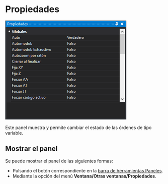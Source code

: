 # Propiedades

![Panel propiedades](../../../.gitbook/assets/panelpropiedades.png)

Este panel muestra y permite cambiar el estado de las órdenes de tipo variable.

## Mostrar el panel

Se puede mostrar el panel de las siguientes formas:

* Pulsando el botón correspondiente en la [barra de herramientas Paneles](../barras-de-herramientas/paneles.md).
* Mediante la opción del menú **Ventana/Otras ventanas/Propiedades**.
